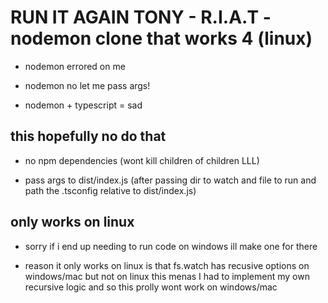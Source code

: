 # RUN IT AGAIN TONY - R.I.A.T - nodemon clone that works 4 (linux)

- nodemon errored on me

- nodemon no let me pass args!

- nodemon + typescript = sad

## this hopefully no do that

- no npm dependencies (wont kill children of children LLL)

- pass args to dist/index.js (after passing dir to watch and file to run and path the .tsconfig relative to dist/index.js)

## only works on linux

- sorry if i end up needing to run code on windows ill make one for there

- reason it only works on linux is that fs.watch has recusive options on windows/mac but not on linux
this menas I had to implement my own recursive logic and so this prolly wont work on windows/mac
